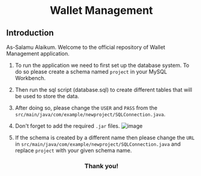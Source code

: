 <h1 align="center">Wallet Management</h1>
<h2> Introduction</h2>
As-Salamu Alaikum. Welcome to the official repository of Wallet Management application.</br>

1. To run the application we need to first set up the database system. To do so please create a schema named `project` in your MySQL Workbench.</br>
2. Then run the sql script (database.sql) to create different tables that will be used to store the data.</br>
3. After doing so, please change the `USER` and `PASS` from the `src/main/java/com/example/newproject/SQLConnection.java`.
4. Don't forget to add the required `.jar` files.
   ![image](https://github.com/user-attachments/assets/5678e2fb-620f-49f4-ac7f-a544c2f45bf7)

5. If the schema is created by a different name then please change the `URL` in `src/main/java/com/example/newproject/SQLConnection.java` and replace `project` with your given schema name.  

<h3 align="center">Thank you!</h3>

